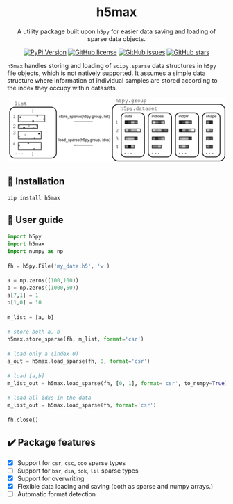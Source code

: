 <div align="center">
<h1>h5max</h1>

A utility package built upon `h5py` for easier data saving and loading of sparse data objects.

[![PyPi Version](https://img.shields.io/pypi/v/h5max.svg)](https://pypi.python.org/pypi/h5max/)
[![GitHub license](https://img.shields.io/github/license/jdcla/h5max)](https://github.com/jdcla/h5max/blob/main/LICENSE.md)
[![GitHub issues](https://img.shields.io/github/issues/jdcla/h5max)](https://github.com/jdcla/h5max/issues)
[![GitHub stars](https://img.shields.io/github/stars/jdcla/h5max)](https://github.com/jdcla/h5max/stargazers)
</div>

`h5max` handles storing and loading of `scipy.sparse` data structures in `h5py` file objects, which is not natively supported. It assumes a simple data structure where information of individual samples are stored according to the index they occupy within datasets.  

<div align="center">
<img src="https://github.com/jdcla/h5max/raw/main/h5max.png" width="600">
</div>

## 🔗 Installation

```bash
pip install h5max
```

## 📖 User guide

```python
import h5py
import h5max
import numpy as np

fh = h5py.File('my_data.h5', 'w')

a = np.zeros((100,100))
b = np.zeros((1000,50))
a[7,1] = 1
b[1,0] = 10

m_list = [a, b]

# store both a, b
h5max.store_sparse(fh, m_list, format='csr')

# load only a (index 0)
a_out = h5max.load_sparse(fh, 0, format='csr')

# load [a,b]
m_list_out = h5max.load_sparse(fh, [0, 1], format='csr', to_numpy=True)

# load all idxs in the data
m_list_out = h5max.load_sparse(fh, format='csr')

fh.close()
```

## ✔️ Package features

- [x] Support for `csr`, `csc`, `coo` sparse types
- [ ] Support for `bsr`, `dia`, `dok`, `lil` sparse types
- [x] Support for overwriting
- [x] Flexible data loading and saving (both as sparse and numpy arrays.)
- [ ] Automatic format detection

